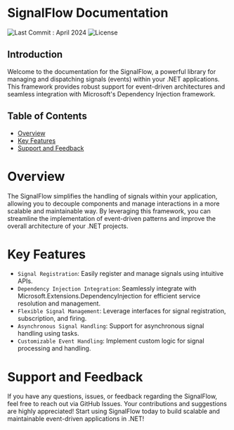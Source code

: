# SignalFlow Documentation

![Last Commit : April 2024](https://img.shields.io/badge/last_commit-april_2024-blue)
![License](https://img.shields.io/badge/License-MIT-green)

## Introduction

Welcome to the documentation for the SignalFlow, a powerful library for managing and
dispatching signals (events) within your .NET applications. This framework provides robust support for event-driven
architectures and seamless integration with Microsoft's Dependency Injection framework.

## Table of Contents

- [Overview](#overview)
- [Key Features](#features)
- [Support and Feedback](#support)

# <a id="overview"/> Overview

The SignalFlow simplifies the handling of signals within your application, allowing you to
decouple components and manage interactions in a more scalable and maintainable way. By leveraging this framework, you
can streamline the implementation of event-driven patterns and improve the overall architecture of your .NET projects.

# <a id="features"/> Key Features
* `Signal Registration`: Easily register and manage signals using intuitive APIs.
* `Dependency Injection Integration`: Seamlessly integrate with Microsoft.Extensions.DependencyInjection for efficient service resolution and management.
* `Flexible Signal Management`: Leverage interfaces for signal registration, subscription, and firing.
* `Asynchronous Signal Handling`: Support for asynchronous signal handling using tasks.
* `Customizable Event Handling`: Implement custom logic for signal processing and handling.


# <a id="support"/> Support and Feedback
If you have any questions, issues, or feedback regarding the SignalFlow, feel free to reach out via GitHub Issues. Your contributions and suggestions are highly appreciated!
Start using SignalFlow today to build scalable and maintainable event-driven applications in .NET!